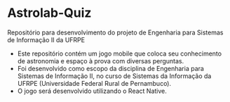 # Astrolab-Quiz

Repositório para desenvolvimento do projeto de Engenharia para Sistemas de Informação II da UFRPE

- Este repositório contém um jogo mobile que coloca seu conhecimento de astronomia e espaço à prova com diversas perguntas. 
- Foi desenvolvido como escopo da disciplina de Engenharia para Sistemas de Informação II, no curso de Sistemas da Informação da UFRPE (Universidade Federal Rural de Pernambuco). 
- O jogo será desenvolvido utilizando o React Native.

